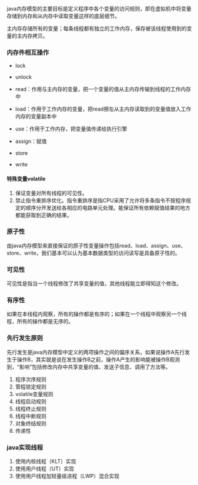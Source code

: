 java内存模型的主要目标是定义程序中各个变量的访问规则，即在虚拟机中将变量存储到内存和从内存中读取变量这样的底层细节。

主内存存储所有的变量；每条线程都有独立的工作内存，保存被该线程使用到的变量的主内存拷贝。

### 内存件相互操作

- lock
- unlock


- read：作用与主内存的变量，把一个变量的值从主内存传输到线程的工作内存中
- load：作用于工作内存的变量，把read擦左从主内存读取到的变量值放入工作内存的变量副本中


- use：作用于工作内存，把变量值传递给执行引擎
- assign：赋值


- store
- write

#### 特殊变量volatile

1. 保证变量对所有线程的可见性。
2. 禁止指令重排序优化。指令重排序是指CPU采用了允许将多条指令不按程序规定的顺序分开发送给各相应的电路单元处理。能保证所有依赖赋值结果的地方都能获取到正确的结果。

### 原子性

由java内存模型来直接保证的原子性变量操作包括read、load、assign、use、store、write，我们基本可以认为基本数据类型的访问读写是具备原子性的。

### 可见性

可见性是指当一个线程修改了共享变量的值，其他线程能立即得知这个修改。

### 有序性

如果在本线程内观察，所有的操作都是有序的；如果在一个线程中观察另一个线程，所有的操作都是无序的。

### 先行发生原则

先行发生是java内存模型中定义的两项操作之间的偏序关系，如果说操作A先行发生于操作B，其实就是说在发生操作B之前，操作A产生的影响能被操作B观测到，“影响”包括修改内存中共享变量的值、发送子信息、调用了方法等。

1. 程序次序规则
2. 管程锁定规则
3. volatile变量规则
4. 线程启动规则
5. 线程终止规则
6. 线程中断规则
7. 对象终结规则
8. 传递性

### java实现线程

1. 使用内核线程（KLT）实现
2. 使用用户线程（UT）实现
3. 使用用户线程加轻量级进程（LWP）混合实现
